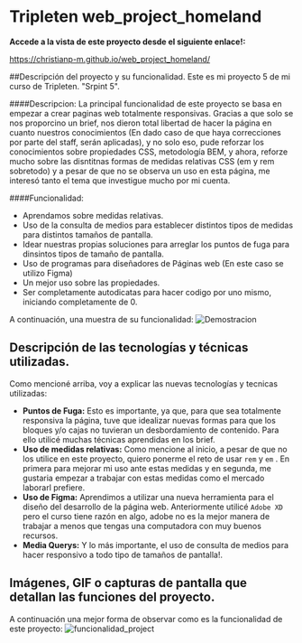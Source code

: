 # Tripleten web_project_homeland

**Accede a la vista de este proyecto desde el siguiente enlace!:**

<https://christianp-m.github.io/web_project_homeland/>

##Descripción del proyecto y su funcionalidad.
Este es mi proyecto 5 de mi curso de Tripleten. "Srpint 5".

####Descripcion:
La principal funcionalidad de este proyecto se basa en empezar a crear paginas web totalmente responsivas. Gracias a que solo se nos proporcino un brief, nos dieron total libertad de hacer la página en cuanto nuestros conocimientos (En dado caso de que haya correcciones por parte del staff, serán aplicadas), y no solo eso, pude reforzar los conocimientos sobre propiedades CSS, metodología BEM, y ahora, reforze mucho sobre las disntitnas formas de medidas relativas CSS (em y rem sobretodo) y a pesar de que no se observa un uso en esta página, me interesó tanto el tema que investigue mucho por mi cuenta.

####Funcionalidad:

- Aprendamos sobre medidas relativas.
- Uso de la consulta de medios para establecer distintos tipos de medidas para distintos tamaños de pantalla.
- Idear nuestras propias soluciones para arreglar los puntos de fuga para dinsintos tipos de tamaño de pantalla.
- Uso de programas para diseñadores de Páginas web (En este caso se utilizo Figma)
- Un mejor uso sobre las propiedades.
- Ser completamente autodicatas para hacer codigo por uno mismo, iniciando completamente de 0.

A continuación, una muestra de su funcionalidad:
![Demostracion](https://github.com/ChristianP-M/web_project_homeland/assets/165349786/e0903a07-69ef-42d8-aad2-f57f8bdcca4a)

## Descripción de las tecnologías y técnicas utilizadas.

Como mencioné arriba, voy a explicar las nuevas tecnologías y tecnicas utilizadas:

- **Puntos de Fuga:** Esto es importante, ya que, para que sea totalmente responsiva la página, tuve que idealizar nuevas formas para que los bloques y/o cajas no tuvieran un desbordamiento de contenido. Para ello utilicé muchas técnicas aprendidas en los brief.
- **Uso de medidas relativas:** Como mencione al inicio, a pesar de que no los utilice en este proyecto, quiero ponerme el reto de usar `rem` y `em` . En primera para mejorar mi uso ante estas medidas y en segunda, me gustaria empezar a trabajar con estas medidas como el mercado laborarl prefiere.
- **Uso de Figma:** Aprendimos a utilizar una nueva herramienta para el diseño del desarrollo de la página web. Anteriormente utilicé `Adobe XD` pero el curso tiene razón en algo, adobe no es la mejor manera de trabajar a menos que tengas una computadora con muy buenos recursos.
- **Media Querys:** Y lo más importante, el uso de consulta de medios para hacer responsivo a todo tipo de tamaños de pantalla!.

## Imágenes, GIF o capturas de pantalla que detallan las funciones del proyecto.

A continuación una mejor forma de observar como es la funcionalidad de este proyecto:
![funcionalidad_project](https://github.com/ChristianP-M/web_project_homeland/assets/165349786/d1711832-117a-4b7a-8acb-efeefe0b700e)
